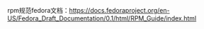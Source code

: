 rpm规范fedora文档：https://docs.fedoraproject.org/en-US/Fedora_Draft_Documentation/0.1/html/RPM_Guide/index.html
